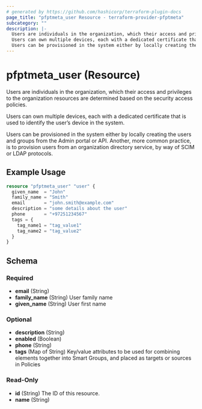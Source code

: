 ```yaml
---
# generated by https://github.com/hashicorp/terraform-plugin-docs
page_title: "pfptmeta_user Resource - terraform-provider-pfptmeta"
subcategory: ""
description: |-
  Users are individuals in the organization, which their access and privileges to the organization resources are determined based on the security access policies.
  Users can own multiple devices, each with a dedicated certificate that is used to identify the user’s device in the system.
  Users can be provisioned in the system either by locally creating the users and groups from the Admin portal or API. Another, more common practice, is to provision users from an organization directory service, by way of SCIM or LDAP protocols.
---
```


# pfptmeta_user (Resource)

Users are individuals in the organization, which their access and privileges to the organization resources are determined based on the security access policies.

Users can own multiple devices, each with a dedicated certificate that is used to identify the user’s device in the system.

Users can be provisioned in the system either by locally creating the users and groups from the Admin portal or API. Another, more common practice, is to provision users from an organization directory service, by way of SCIM or LDAP protocols.

## Example Usage

```terraform
resource "pfptmeta_user" "user" {
  given_name  = "John"
  family_name = "Smith"
  email       = "john.smith@example.com"
  description = "some details about the user"
  phone       = "+97251234567"
  tags = {
    tag_name1 = "tag_value1"
    tag_name2 = "tag_value2"
  }
}
```

<!-- schema generated by tfplugindocs -->
## Schema

### Required

- **email** (String)
- **family_name** (String) User family name
- **given_name** (String) User first name

### Optional

- **description** (String)
- **enabled** (Boolean)
- **phone** (String)
- **tags** (Map of String) Key/value attributes to be used for combining elements together into Smart Groups, and placed as targets or sources in Policies

### Read-Only

- **id** (String) The ID of this resource.
- **name** (String)



